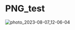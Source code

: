 # PNG_test
![photo_2023-08-07_12-06-04](https://github.com/Richard-exp/PNG_test/assets/82885191/1cc68553-ba60-4d17-8831-f04aa56c1196)

